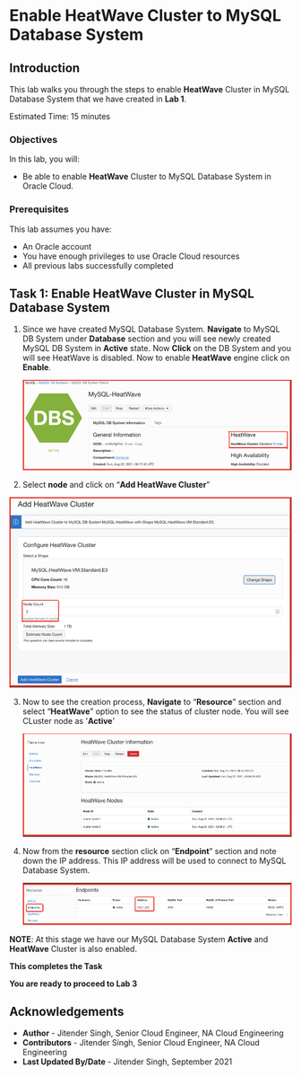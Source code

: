 # Enable HeatWave Cluster to MySQL Database System

## Introduction

This lab walks you through the steps to enable **HeatWave** Cluster in MySQL Database System that we have created in **Lab 1**.

Estimated Time: 15 minutes

### Objectives

In this lab, you will:
* Be able to enable **HeatWave** Cluster to MySQL Database System in Oracle Cloud.

### Prerequisites

This lab assumes you have:
* An Oracle account
* You have enough privileges to use Oracle Cloud resources
* All previous labs successfully completed

## **Task 1**: Enable HeatWave Cluster in MySQL Database System

1. Since we have created MySQL Database System. **Navigate** to MySQL DB System under **Database** section
and you will see newly created MySQL DB System in **Active** state. Now **Click** on the DB System and you will see HeatWave is disabled. Now to enable **HeatWave** engine click on **Enable**.

	![enable-heatwave](images/enable-heatwave.png)

2. Select **node** and click on “**Add HeatWave Cluster**”

  ![add-node](images/add-node.png)

3. Now to see the creation process, **Navigate** to “**Resource**” section and select “**HeatWave**” option to see the status of cluster node. You will see CLuster node as '**Active**'

	![heatwave-active](images/heatwave-active.png)

4. Now from the **resource** section click on “**Endpoint**” section and note down the IP address. This IP address will be used to connect to MySQL Database System.

   ![endpoint](images/endpoint.png)

**NOTE**: At this stage we have our MySQL Database System **Active** and **HeatWave** Cluster is also enabled.

**This completes the Task**

**You are ready to proceed to Lab 3**

## Acknowledgements
* **Author** - Jitender Singh, Senior Cloud Engineer, NA Cloud Engineering
* **Contributors** -  Jitender Singh, Senior Cloud Engineer, NA Cloud Engineering
* **Last Updated By/Date** - Jitender Singh, September 2021
